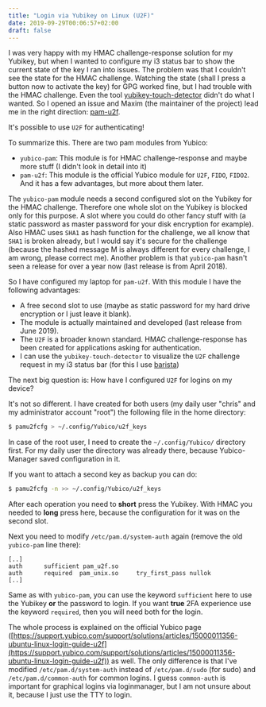 ```yaml
---
title: "Login via Yubikey on Linux (U2F)"
date: 2019-09-29T00:06:57+02:00
draft: false
---
```


I was very happy with my HMAC challenge-response solution for my Yubikey, but when I wanted to configure my i3 status bar to show the current state of the key I ran into issues.
The problem was that I couldn't see the state for the HMAC challenge. Watching the state (shall I press a button now to activate the key) for GPG worked fine, but I had trouble with the HMAC challenge.
Even the tool [yubikey-touch-detector](https://github.com/maximbaz/yubikey-touch-detector) didn't do what I wanted. So I opened an issue and Maxim (the maintainer of the project) lead me in the right direction: [pam-u2f](https://support.yubico.com/support/solutions/articles/15000011356-ubuntu-linux-login-guide-u2f).

It's possible to use `U2F` for authenticating!

To summarize this. There are two pam modules from Yubico:

* `yubico-pam`: This module is for HMAC challenge-response and maybe more stuff (I didn't look in detail into it)
* `pam-u2f`: This module is the official Yubico module for `U2F`, `FIDO`, `FIDO2`. And it has a few advantages, but more about them later.

The `yubico-pam` module needs a second configured slot on the Yubikey for the HMAC challenge. Therefore one whole slot on the Yubikey is blocked only for this purpose. A slot where you could do other fancy stuff with (a static password as master password for your disk encryption for example). Also HMAC uses `SHA1` as hash function for the challenge, we all know that `SHA1` is broken already, but I would say it's secure for the challenge (because the hashed message M is always different for every challenge, I am wrong, please correct me). Another problem is that `yubico-pam` hasn't seen a release for over a year now (last release is from April 2018).

So I have configured my laptop for `pam-u2f`. With this module I have the following advantages:

* A free second slot to use (maybe as static password for my hard drive encryption or I just leave it blank).
* The module is actually maintained and developed (last release from June 2019).
* The `U2F` is a broader known standard. HMAC challenge-response has been created for applications asking for authentication.
* I can use the `yubikey-touch-detector` to visualize the `U2F` challenge request in my i3 status bar (for this I use [barista](https://github.com/soumya92/barista))

The next big question is: How have I configured `U2F` for logins on my device?

It's not so different. I have created for both users (my daily user "chris" and my administrator account "root") the following file in the home directory:

```bash
$ pamu2fcfg > ~/.config/Yubico/u2f_keys
```

In case of the root user, I need to create the `~/.config/Yubico/` directory first. For my daily user the directory was already there, because Yubico-Manager saved configuration in it.

If you want to attach a second key as backup you can do:

```bash
$ pamu2fcfg -n >> ~/.config/Yubico/u2f_keys
```

After each operation you need to **short** press the Yubikey. With HMAC you needed to **long** press here, because the configuration for it was on the second slot.

Next you need to modify `/etc/pam.d/system-auth` again (remove the old `yubico-pam` line there):
```
[..]
auth      sufficient pam_u2f.so
auth      required  pam_unix.so     try_first_pass nullok
[..]
```

Same as with `yubico-pam`, you can use the keyword `sufficient` here to use the Yubikey **or** the password to login. If you want **true** 2FA experience use the keyword `required`, then you will need both for the login.

The whole process is explained on the official Yubico page ([https://support.yubico.com/support/solutions/articles/15000011356-ubuntu-linux-login-guide-u2f](https://support.yubico.com/support/solutions/articles/15000011356-ubuntu-linux-login-guide-u2f)) as well. The only difference is that I've modified `/etc/pam.d/system-auth` instead of `/etc/pam.d/sudo` (for sudo) and `/etc/pam.d/common-auth` for common logins. I guess `common-auth` is important for graphical logins via loginmanager, but I am not unsure about it, because I just use the TTY to login.



